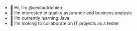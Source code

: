 - 👋 Hi, I’m @cedlautrichien
- 👀 I’m interested in quality assurance and business analysis
- 🌱 I’m currently learning Java
- 💞️ I’m looking to collaborate on IT projects as a tester

<!---
cedlautrichien/cedlautrichien is a ✨ special ✨ repository because its `README.md` (this file) appears on your GitHub profile.
You can click the Preview link to take a look at your changes.
--->
